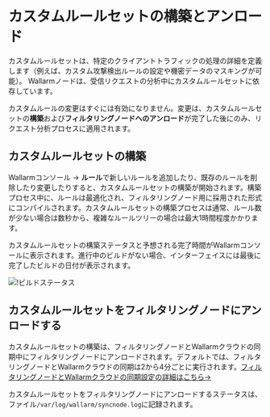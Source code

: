 # カスタムルールセットの構築とアンロード

カスタムルールセットは、特定のクライアントトラフィックの処理の詳細を定義します（例えば、カスタム攻撃検出ルールの設定や機密データのマスキングが可能）。 Wallarmノードは、受信リクエストの分析中にカスタムルールセットに依存しています。

カスタムルールの変更はすぐには有効になりません。変更は、カスタムルールセットの**構築**および**フィルタリングノードへのアンロード**が完了した後にのみ、リクエスト分析プロセスに適用されます。

## カスタムルールセットの構築

Wallarmコンソール → **ルール**で新しいルールを追加したり、既存のルールを削除したり変更したりすると、カスタムルールセットの構築が開始されます。構築プロセス中に、ルールは最適化され、フィルタリングノード用に採用された形式にコンパイルされます。カスタムルールセットの構築プロセスは通常、ルール数が少ない場合は数秒から、複雑なルールツリーの場合は最大1時間程度かかります。

カスタムルールセットの構築ステータスと予想される完了時間がWallarmコンソールに表示されます。進行中のビルドがない場合、インターフェイスには最後に完了したビルドの日付が表示されます。

![!ビルドステータス](../../images/user-guides/rules/build-rules-status.png)

## カスタムルールセットをフィルタリングノードにアンロードする

カスタムルールセットの構築は、フィルタリングノードとWallarmクラウドの同期中にフィルタリングノードにアンロードされます。デフォルトでは、フィルタリングノードとWallarmクラウドの同期は2から4分ごとに実行されます。[フィルタリングノードとWallarmクラウドの同期設定の詳細はこちら→](../../admin-en/configure-cloud-node-synchronization-en.ja.md)

カスタムルールセットをフィルタリングノードにアンロードするステータスは、ファイル`/var/log/wallarm/syncnode.log`に記録されます。